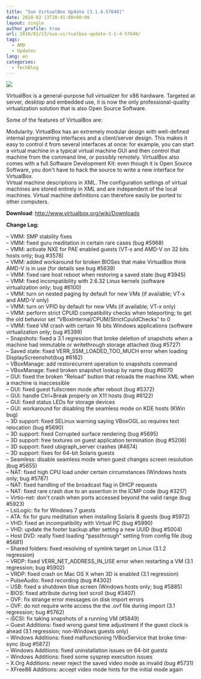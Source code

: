 ```yaml
---
title: "Sun VirtualBox Update [3.1.4.57640]"
date: 2010-02-13T20:41:00+00:00
layout: single
author_profile: true
url: 2010/02/13/sun-virtualbox-update-3-1-4-57640/
tags:
  - AMD
  - Updates
lang: en
categories: 
  - TechBlog
---
```

[![](http://2.bp.blogspot.com/_vaUVXcmC3OI/S3cGuZPL9LI/AAAAAAAAA8g/paK4gz7GWxQ/s640/virtualBox.gif)](http://2.bp.blogspot.com/_vaUVXcmC3OI/S3cGuZPL9LI/AAAAAAAAA8g/paK4gz7GWxQ/s1600-h/virtualBox.gif)

VirtualBox is a general-purpose full virtualizer for x86 hardware. Targeted at server, desktop and embedded use, it is now the only professional-quality virtualization solution that is also Open Source Software.

Some of the features of VirtualBox are:

Modularity. VirtualBox has an extremely modular design with well-defined internal programming interfaces and a client/server design. This makes it easy to control it from several interfaces at once: for example, you can start a virtual machine in a typical virtual machine GUI and then control that machine from the command line, or possibly remotely. VirtualBox also comes with a full Software Development Kit: even though it is Open Source Software, you don't have to hack the source to write a new interface for VirtualBox.  
Virtual machine descriptions in XML. The configuration settings of virtual machines are stored entirely in XML and are independent of the local machines. Virtual machine definitions can therefore easily be ported to other computers.

**Download**: <http://www.virtualbox.org/wiki/Downloads>

**Change Log:**

– VMM: SMP stability fixes  
– VMM: fixed guru meditation in certain rare cases (bug #5968)  
– VMM: activate NXE for PAE enabled guests (VT-x and AMD-V on 32 bits hosts only; bug #3578)  
– VMM: added workaround for broken BIOSes that make VirtualBox think AMD-V is in use (for details see bug #5639)  
– VMM: fixed rare host reboot when restoring a saved state (bug #3945)  
– VMM: fixed incompatibility with 2.6.32 Linux kernels (software virtualization only; bug #6100)  
– VMM: turn on nested paging by default for new VMs (if available; VT-x and AMD-V only)  
– VMM: turn on VPID by default for new VMs (if available; VT-x only)  
– VMM: perform strict CPUID compatibility checks when teleporting; to get the old behavior set “VBoxInternal/CPUM/StrictCpuIdChecks” to 0  
– VMM: fixed VM crash with certain 16 bits Windows applications (software virtualization only; bug #5399)  
– Snapshots: fixed a 3.1 regression that broke deletion of snapshots when a machine had immutable or writethrough storage attached (bug #5727)  
– Saved state: fixed VERR\_SSM\_LOADED\_TOO\_MUCH error when loading DisplayScreenshot(bug #6162)  
– VBoxManage: add restorecurrent operation to snapshots command  
– VBoxManage: fixed broken snapshot lookup by name (bug #6070  
– GUI: fixed the broken “Reload” button that reloads the machine XML when a machine is inaccessible  
– GUI: fixed guest fullscreen mode after reboot (bug #5372)  
– GUI: handle Ctrl+Break properly on X11 hosts (bug #6122)  
– GUI: fixed status LEDs for storage devices  
– GUI: workaround for disabling the seamless mode on KDE hosts (KWin bug)  
– 3D support: fixed SELinux warning saying VBoxOGL.so requires text relocation (bug #5690)  
– 3D support: fixed Corrupted surface rendering (bug #5695)  
– 3D support: free textures on guest application termination (bug #5206)  
– 3D support: fixed ubigraph_server crashes (#4674)  
– 3D support: fixes for 64-bit Solaris guests  
– Seamless: disable seamless mode when guest changes screen resolution (bug #5655)  
– NAT: fixed high CPU load under certain circumstances (Windows hosts only; bug #5787)  
– NAT: fixed handling of the broadcast flag in DHCP requests  
– NAT: fixed rare crash due to an assertion in the ICMP code (bug #3217)  
– Virtio-net: don't crash when ports accessed beyond the valid range (bug #5923)  
– LsiLogic: fix for Windows 7 guests  
– ATA: fix for guru meditation when installing Solaris 8 guests (bug #5972)  
– VHD: fixed an incompatibility with Virtual PC (bug #5990)  
– VHD: update the footer backup after setting a new UUID (bug #5004)  
– Host DVD: really fixed loading “passthrough” setting from config file (bug #5681)  
– Shared folders: fixed resolving of symlink target on Linux (3.1.2 regression)  
– VRDP: fixed VERR\_NET\_ADDRESS\_IN\_USE error when restarting a VM (3.1 regression; bug #5902)  
– VRDP: fixed crash on Mac OS X when 3D is enabled (3.1 regression)  
– PulseAudio: fixed recording (bug #4302)  
– USB: fixed a shutdown blue screen (Windows hosts only; bug #5885)  
– BIOS: fixed attribute during text scroll (bug #3407)  
– OVF: fix strange error messages on disk import errors  
– OVF: do not require write access the the .ovf file during import (3.1 regression; bug #5762)  
– iSCSI: fix taking snapshots of a running VM (#5849)  
– Guest Additions: fixed wrong guest time adjustment if the guest clock is ahead (3.1 regression; non-Windows guests only)  
– Windows Additions: fixed malfunctioning !VBoxService that broke time-sync (bug #5872)  
– Windows Additions: fixed uninstallation issues on 64-bit guests  
– Windows Additions: fixed some sysprep execution issues  
– X.Org Additions: never reject the saved video mode as invalid (bug #5731)  
– XFree86 Additions: accept video mode hints for the initial mode again